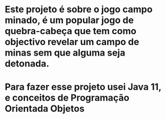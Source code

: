 # Este projeto é sobre o jogo campo minado, é um popular jogo de quebra-cabeça que tem como objectivo revelar um campo de minas sem que alguma seja detonada.
# Para fazer esse projeto usei Java 11, e conceitos de Programação Orientada Objetos

